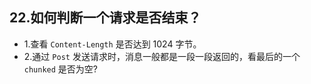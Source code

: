 ## 22.如何判断一个请求是否结束？


- 1.查看 `Content-Length` 是否达到 1024 字节。
- 2.通过 `Post` 发送请求时，消息一般都是一段一段返回的，看最后的一个 `chunked` 是否为空?


